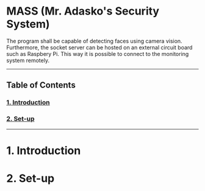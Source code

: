 # MASS (Mr. Adasko's Security System)

The program shall be capable of detecting faces using camera vision.
Furthermore, the socket server can be hosted on an external circuit board such as Raspbery Pi. 
This way it is possible to connect to the monitoring system remotely.

---
## Table of Contents

### [ **1. Introduction** ](#1-introduction)
### [**2. Set-up**](#2-set-up)

---
# 1. Introduction

# 2. Set-up